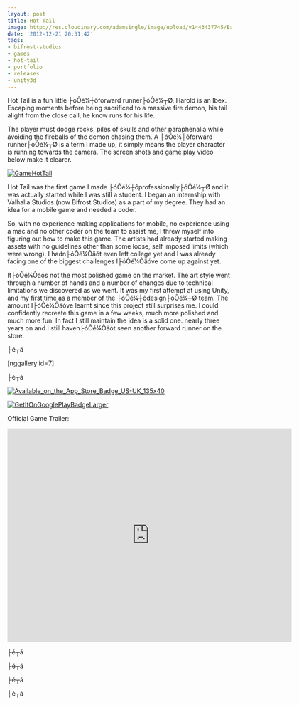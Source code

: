 ```yaml
---
layout: post
title: Hot Tail
image: http://res.cloudinary.com/adamsingle/image/upload/v1443437745/BannerHotTail1_yijpb8.jpg
date: '2012-12-21 20:31:42'
tags:
- bifrost-studios
- games
- hot-tail
- portfolio
- releases
- unity3d
---
```



Hot Tail is a fun little ├óÔé¼┼ôforward runner├óÔé¼┬Ø. Harold is an Ibex. Escaping moments before being sacrificed to a massive fire demon, his tail alight from the close call, he know runs for his life.

The player must dodge rocks, piles of skulls and other paraphenalia while avoiding the fireballs of the demon chasing them. A ├óÔé¼┼ôforward runner├óÔé¼┬Ø is a term I made up, it simply means the player character is running towards the camera. The screen shots and game play video below make it clearer.

[![GameHotTail](http://res.cloudinary.com/adamsingle/image/upload/v1443437744/GameHotTail_fh4ap4.jpg)](http://res.cloudinary.com/adamsingle/image/upload/v1443437744/GameHotTail_fh4ap4.jpg)

Hot Tail was the first game I made ├óÔé¼┼ôprofessionally├óÔé¼┬Ø and it was actually started while I was still a student. I began an internship with Valhalla Studios (now Bifrost Studios) as a part of my degree. They had an idea for a mobile game and needed a coder.

So, with no experience making applications for mobile, no experience using a mac and no other coder on the team to assist me, I threw myself into figuring out how to make this game. The artists had already started making assets with no guidelines other than some loose, self imposed limits (which were wrong). I hadn├óÔé¼Ôäót even left college yet and I was already facing one of the biggest challenges I├óÔé¼Ôäóve come up against yet.

It├óÔé¼Ôäós not the most polished game on the market. The art style went through a number of hands and a number of changes due to technical limitations we discovered as we went. It was my first attempt at using Unity, and my first time as a member of the ├óÔé¼┼ôdesign├óÔé¼┬Ø team. The amount I├óÔé¼Ôäóve learnt since this project still surprises me. I could confidently recreate this game in a few weeks, much more polished and much more fun. In fact I still maintain the idea is a solid one. nearly three years on and I still haven├óÔé¼Ôäót seen another forward runner on the store.

├é┬á

[nggallery id=7]

├é┬á

[![Available_on_the_App_Store_Badge_US-UK_135x40](http://res.cloudinary.com/adamsingle/image/upload/v1443438241/Available_on_the_App_Store_Badge_US-UK_135x40_jaoqy6.png)](https://itunes.apple.com/au/app/hot-tail/id435044599?mt=8&uo=4)

[![GetItOnGooglePlayBadgeLarger](http://res.cloudinary.com/adamsingle/image/upload/v1443438242/GetItOnGooglePlayBadgeLarger1_hr7yh2.png)](https://play.google.com/store/apps/details?id=com.BifrostStudios.HotTail&hl=en)

Official Game Trailer:

<iframe allowfullscreen="" frameborder="0" height="480" src="https://www.youtube.com/embed/axXV--yHtwE?feature=oembed" width="640"></iframe>

├é┬á

├é┬á

├é┬á

├é┬á


